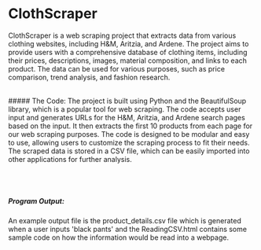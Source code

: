 # ClothScraper


ClothScraper is a web scraping project that extracts data from various clothing websites, including H&M, Aritzia, and Ardene. 
The project aims to provide users with a comprehensive database of clothing items, including their prices, descriptions, images, material composition, and links to each product.
The data can be used for various purposes, such as price comparison, trend analysis, and fashion research.

<br/> 
#####  The Code:
The project is built using Python and the BeautifulSoup library, which is a popular tool for web scraping. The code accepts user input and generates URLs for the H&M, Aritzia, and Ardene search pages based on the input. It then extracts the first 10 products from each page for our web scraping purposes.
The code is designed to be modular and easy to use, allowing users to customize the scraping process to fit their needs. The scraped data is stored in a CSV file,
which can be easily imported into other applications for further analysis.


<br/> <br/>
##### Program Output:
An example output file is the product_details.csv file which is generated when a user inputs 'black pants' and the ReadingCSV.html contains some sample code on how the information would be read into a webpage. 

